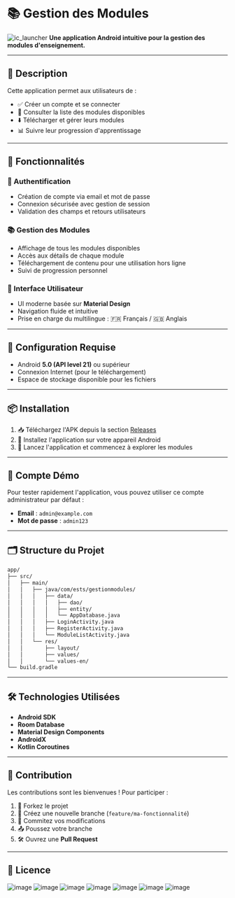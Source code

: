 # 📚 Gestion des Modules
![ic_launcher](https://github.com/user-attachments/assets/21e3c886-2347-4ad4-8d57-67d5541307d2)
**Une application Android intuitive pour la gestion des modules d'enseignement.**

---

## 📝 Description

Cette application permet aux utilisateurs de :

- ✅ Créer un compte et se connecter
- 📘 Consulter la liste des modules disponibles
- ⬇️ Télécharger et gérer leurs modules
- 📊 Suivre leur progression d'apprentissage

---

## 🚀 Fonctionnalités

### 🔐 Authentification

- Création de compte via email et mot de passe
- Connexion sécurisée avec gestion de session
- Validation des champs et retours utilisateurs

### 📚 Gestion des Modules

- Affichage de tous les modules disponibles
- Accès aux détails de chaque module
- Téléchargement de contenu pour une utilisation hors ligne
- Suivi de progression personnel

### 🎨 Interface Utilisateur

- UI moderne basée sur **Material Design**
- Navigation fluide et intuitive
- Prise en charge du multilingue : 🇫🇷 Français / 🇬🇧 Anglais

---

## 📱 Configuration Requise

- Android **5.0 (API level 21)** ou supérieur
- Connexion Internet (pour le téléchargement)
- Espace de stockage disponible pour les fichiers

---

## 📦 Installation

1. 📥 Téléchargez l'APK depuis la section [Releases](#)
2. 📲 Installez l'application sur votre appareil Android
3. 🚀 Lancez l'application et commencez à explorer les modules

---

## 🔑 Compte Démo

Pour tester rapidement l'application, vous pouvez utiliser ce compte administrateur par défaut :

- **Email** : `admin@example.com`
- **Mot de passe** : `admin123`

---

## 🗂️ Structure du Projet

```bash
app/
├── src/
│   ├── main/
│   │   ├── java/com/ests/gestionmodules/
│   │   │   ├── data/
│   │   │   │   ├── dao/
│   │   │   │   ├── entity/
│   │   │   │   └── AppDatabase.java
│   │   │   ├── LoginActivity.java
│   │   │   ├── RegisterActivity.java
│   │   │   └── ModuleListActivity.java
│   │   └── res/
│   │       ├── layout/
│   │       ├── values/
│   │       └── values-en/
└── build.gradle
```

---

## 🛠️ Technologies Utilisées

- **Android SDK**
- **Room Database**
- **Material Design Components**
- **AndroidX**
- **Kotlin Coroutines**

---

## 🤝 Contribution

Les contributions sont les bienvenues ! Pour participer :

1. 🍴 Forkez le projet
2. 🌿 Créez une nouvelle branche (`feature/ma-fonctionnalité`)
3. 💾 Commitez vos modifications
4. 📤 Poussez votre branche
5. 🛠️ Ouvrez une **Pull Request**

---

## 📄 Licence

![image](https://github.com/user-attachments/assets/673ff4dd-7a43-4295-9d58-441ac045c56e)
![image](https://github.com/user-attachments/assets/fab2d549-1d00-4b0b-8486-24ba179c5d7f)
![image](https://github.com/user-attachments/assets/6038e48a-84f7-44bf-b677-90b24a98e2c7)
![image](https://github.com/user-attachments/assets/a0a5654a-f964-421f-98f3-89fd6f26f457)
![image](https://github.com/user-attachments/assets/8bc1b576-6237-49f2-9abe-256d4fd5ab1c)
![image](https://github.com/user-attachments/assets/f34fbaed-34e5-43c3-9f40-ff45cd784221)
![image](https://github.com/user-attachments/assets/42852032-ef59-428a-816a-66372a6a912b)
